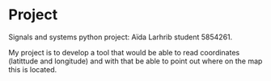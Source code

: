 # Project
Signals and systems python project: Aïda Larhrib student 5854261. 

My project is to develop a tool that would be able to read coordinates (latittude and longitude) and with that be able to point out where on the map this is located.
